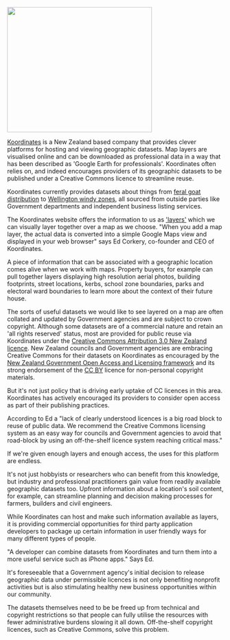 <html><body><a href="http://creativecommons.org.nz/wp-content/uploads/2010/10/layer_2.jpg"><img class="alignleft  wp-image-858" title="layer_2" src="http://creativecommons.org.nz/wp-content/uploads/2010/10/layer_2.jpg" alt="" width="337" height="292"></a>



<a href="http://koordinates.com/" target="_self">Koordinates</a> is a New Zealand based company that provides clever platforms for hosting and viewing geographic datasets. Map layers are visualised online and can be downloaded as professional data in a way that has been described as 'Google Earth for professionals'. Koordinates often relies on, and indeed encourages providers of its geographic datasets to be published under a Creative Commons licence to streamline reuse.



Koordinates currently provides datasets about things from <a href="http://koordinates.com/#/layer/1600-feral-goat-distribution-in-northland-1-july-2007/" target="_self">feral goat distribution</a> to <a href="http://koordinates.com/#/layer/1443-wellington-city-wind-zones/" target="_self">Wellington windy zones</a>, all sourced from outside parties like Government departments and independent business listing services.



The Koordinates website offers the information to us as <a href="http://koordinates.com/#/layers/global/oceania/new-zealand/" target="_self">'layers'</a> which we can visually layer together over a map as we choose. "When you add a map layer, the actual data is converted into a simple Google Maps view and displayed in your web browser" says Ed Corkery, co-founder and CEO of Koordinates.



A piece of information that can be associated with a geographic location comes alive when we work with maps. Property buyers, for example can pull together layers displaying high resolution aerial photos, building footprints, street locations, kerbs, school zone boundaries, parks and electoral ward boundaries to learn more about the context of their future house.



The sorts of useful datasets we would like to see layered on a map are often collated and updated by Government agencies and are subject to crown copyright. Although some datasets are of a commercial nature and retain an 'all rights reserved' status, most are provided for public reuse via Koordinates under the <a href="http://creativecommons.org/licenses/by/3.0/nz/" target="_self">Creative Commons Attribution 3.0 New Zealand licence</a>. New Zealand councils and Government agencies are embracing Creative Commons for their datasets on Koordinates as encouraged by the <a href="http://www.e.govt.nz/policy/nzgoal" target="_self">New Zealand Government Open Access and Licensing framework</a> and its strong endorsement of the <a href="http://creativecommons.org/licenses/by/3.0/nz/" target="_self">CC BY</a> licence for non-personal copyright materials.



But it's not just policy that is driving early uptake of CC licences in this area. Koordinates has actively encouraged its providers to consider open access as part of their publishing practices.



According to Ed a "lack of clearly understood licences is a big road block to reuse of public data. We recommend the Creative Commons licensing system as an easy way for councils and Government agencies to avoid that road-block by using an off-the-shelf licence system reaching critical mass."



If we're given enough layers and enough access, the uses for this platform are endless.



It's not just hobbyists or researchers who can benefit from this knowledge, but industry and professional practitioners gain value from readily available geographic datasets too. Upfront information about a location's soil content, for example, can streamline planning and decision making processes for farmers, builders and civil engineers.



While Koordinates can host and make such information available as layers, it is providing commercial opportunities for third party application developers to package up certain information in user friendly ways for many different types of people.



"A developer can combine datasets from Koordinates and turn them into a more useful service such as iPhone apps." Says Ed.



It's foreseeable that a Government agency's initial decision to release geographic data under permissible licences is not only benefiting nonprofit activities but is also stimulating healthy new business opportunities within our community.



The datasets themselves need to be be freed up from technical and copyright restrictions so that people can fully utilise the resources with fewer administrative burdens slowing it all down. Off-the-shelf copyright licences, such as Creative Commons, solve this problem.</body></html>